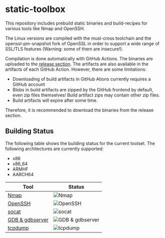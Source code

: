 # static-toolbox

This repository includes prebuild static binaries and build-recipes for various tools like Nmap and OpenSSH.

The Linux versions are compiled with the musl-cross toolchain and the openssl-pm-snapshot fork of OpenSSL in order to support a wide range of SSL/TLS features (Warning: some of them are insecure!).

Compilation is done automatically with GitHub Actions. The binaries are uploaded to the [release section](https://github.com/godylockz/static-toolbox/releases). The artifacts are also available in the artifacts of each GitHub Action. However, there are some limitations:

* Downloading of build artifacts in GitHub Ations currently requires a GitHub account
* Blobs in build artifacts are zipped by the GitHub frontend by default, even zip files themselves! Build artifact zips may contain other zip files.
* Build artifacts will expire after some time.

Therefore, it is recommended to download the binaries from the release section.

## Building Status

The following table shows the building status for the current toolset. The following architectures are currently supported:

* x86
* x86_64
* ARMHF
* AARCH64

| Tool | Status |
| ---- | ------ |
|[Nmap](https://github.com/godylockz/static-toolbox/actions?query=workflow%3A%22Nmap%22)|![Nmap](https://github.com/godylockz/static-toolbox/workflows/Nmap/badge.svg)|
|[OpenSSH](https://github.com/godylockz/static-toolbox/actions?query=workflow%3A%22OpenSSH%22)|![OpenSSH](https://github.com/godylockz/static-toolbox/workflows/OpenSSH/badge.svg)|
|[socat](https://github.com/godylockz/static-toolbox/actions?query=workflow%3A%22socat%22)|![socat](https://github.com/godylockz/static-toolbox/workflows/socat/badge.svg)|
|[GDB & gdbserver](https://github.com/godylockz/static-toolbox/actions?query=workflow%3AGDB)|![GDB & gdbserver](https://github.com/godylockz/static-toolbox/workflows/GDB%20&%20gdbserver/badge.svg)|
|[tcpdump](https://github.com/godylockz/static-toolbox/actions?query=workflow%3A%22tcpdump%22)|![tcpdump](https://github.com/godylockz/static-toolbox/workflows/tcpdump/badge.svg)|

